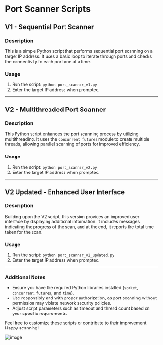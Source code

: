 # Port Scanner Scripts

## V1 - Sequential Port Scanner

### Description
This is a simple Python script that performs sequential port scanning on a target IP address. It uses a basic loop to iterate through ports and checks the connectivity to each port one at a time.

### Usage
1. Run the script: `python port_scanner_v1.py`
2. Enter the target IP address when prompted.

---

## V2 - Multithreaded Port Scanner

### Description
This Python script enhances the port scanning process by utilizing multithreading. It uses the `concurrent.futures` module to create multiple threads, allowing parallel scanning of ports for improved efficiency.

### Usage
1. Run the script: `python port_scanner_v2.py`
2. Enter the target IP address when prompted.

---

## V2 Updated - Enhanced User Interface

### Description
Building upon the V2 script, this version provides an improved user interface by displaying additional information. It includes messages indicating the progress of the scan, and at the end, it reports the total time taken for the scan.

### Usage
1. Run the script: `python port_scanner_v2_updated.py`
2. Enter the target IP address when prompted.

---

### Additional Notes
- Ensure you have the required Python libraries installed (`socket`, `concurrent.futures`, and `time`).
- Use responsibly and with proper authorization, as port scanning without permission may violate network security policies.
- Adjust script parameters such as timeout and thread count based on your specific requirements.

Feel free to customize these scripts or contribute to their improvement. Happy scanning!


![image](https://github.com/Ravenneo/Caesar/assets/41577767/a36784c1-22f1-48ce-b649-dc0f804ac202)

